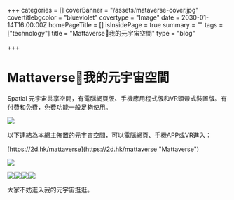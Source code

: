 +++
categories = []
coverBanner = "/assets/mataverse-cover.jpg"
covertitlebgcolor = "blueviolet"
covertype = "Image"
date = 2030-01-14T16:00:00Z
homePageTitle = []
isInsidePage = true
summary = ""
tags = ["technology"]
title = "Mattaverse🌌我的元宇宙空間"
type = "blog"

+++
# Mattaverse🌌我的元宇宙空間

Spatial 元宇宙共享空間，有電腦網頁版、手機應用程式版和VR頭帶式裝置版。有付費和免費，免費功能一般足夠使用。

![](/assets/snipaste_2022-04-17_15-10-01.jpg)

以下連結為本網主佈置的元宇宙空間，可以電腦網頁、手機APP或VR進入：

[https://2d.hk/mattaverse](https://2d.hk/mattaverse "Mattaverse")

![](/assets/snipaste_2022-04-17_15-19-26.jpg)

![](/assets/snipaste_2022-04-17_15-22-48.jpg)![](/assets/snipaste_2022-04-17_15-18-12.jpg)![](/assets/snipaste_2022-04-17_15-20-08.jpg)![](/assets/snipaste_2022-04-17_15-23-49.jpg)

大家不妨進入我的元宇宙逛逛。
